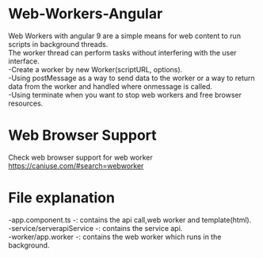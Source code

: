 # Web-Workers-Angular
Web Workers with angular 9 are a simple means for web content to run scripts in background threads.<br/>
The worker thread can perform tasks without interfering with the user interface.<br/>
-Create a worker by new Worker(scriptURL, options).<br/>
-Using postMessage as a way to send data to the worker or a way to return data from the worker and handled where onmessage is called. <br/>
-Using terminate when you want to stop web workers and free browser resources. 

# Web Browser Support
Check web browser support for web worker
https://caniuse.com/#search=webworker

# File explanation
-app.component.ts         -: contains the api call,web worker and template(html). <br/>
-service/serverapiService -: contains the service api. <br/>
-worker/app.worker        -: contains the web worker which runs in the background.  <br/>


